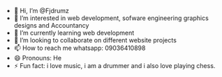 - 👋 Hi, I’m @Fjdrumz
- 👀 I’m interested in web development, sofware engineering graphics designs and Accountancy
- 🌱 I’m currently learning web development 
- 💞️ I’m looking to collaborate on different website projects
- 📫 How to reach me whatsapp: 09036410898
- 😄 Pronouns: He
- ⚡ Fun fact: i love music, i am a drummer and i also love playing chess.

<!---
Fjdrumz/Fjdrumz is a ✨ special ✨ repository because its `README.md` (this file) appears on your GitHub profile.
You can click the Preview link to take a look at your changes.
--->
